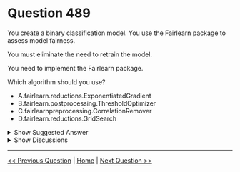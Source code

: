 # Question 489

You create a binary classification model. You use the Fairlearn package to assess model fairness.

You must eliminate the need to retrain the model.

You need to implement the Fairlearn package.

Which algorithm should you use?

* A.fairlearn.reductions.ExponentiatedGradient
* B.fairlearn.postprocessing.ThresholdOptimizer
* C.fairlearnpreprocessing.CorrelationRemover
* D.fairlearn.reductions.GridSearch

<details>
  <summary>Show Suggested Answer</summary>

  <strong>B</strong><br>

</details>

<details>
  <summary>Show Discussions</summary>

<blockquote><p><strong>bbigwolf</strong> <code>(Fri 01 Sep 2023 06:00)</code> - <em>Upvotes: 8</em></p><p>Should be B</p></blockquote>
<blockquote><p><strong>cert_pz</strong> <code>(Sun 01 Dec 2024 12:32)</code> - <em>Upvotes: 3</em></p><p>It states that the need to retrain the model should not apply, you can &quot;enforce&quot; fairness in a Model in 3 ways, before the training (preprocessing), during the training (inprocessing) and after the training (postprocessing). The Corrolation Remover is a preprocessing technique, therefore you would need to retrain the model. The correct answer is B.</p></blockquote>
<blockquote><p><strong>3than</strong> <code>(Fri 22 Nov 2024 17:08)</code> - <em>Upvotes: 1</em></p><p>Nothing about fairlearn on MS Learn?</p></blockquote>
<blockquote><p><strong>PI_Team</strong> <code>(Fri 13 Sep 2024 09:12)</code> - <em>Upvotes: 2</em></p><p>The correct answer is B. fairlearn.postprocessing.ThresholdOptimizer.

The ThresholdOptimizer algorithm in the Fairlearn package is a post-processing technique that you can use to adjust the threshold of a binary classification model’s predictions to improve fairness, without needing to retrain the model. This makes it a suitable choice given your requirement to eliminate the need to retrain the model. The other options listed are either preprocessing techniques or in-processing techniques which would require retraining of the model.</p></blockquote>
<blockquote><p><strong>Tommo565</strong> <code>(Wed 27 Mar 2024 11:44)</code> - <em>Upvotes: 1</em></p><p>As per other comments, B</p></blockquote>
<blockquote><p><strong>phdykd</strong> <code>(Sat 24 Feb 2024 16:58)</code> - <em>Upvotes: 1</em></p><p>The ThresholdOptimizer algorithm allows you to adjust the decision threshold of the binary classification model to improve the balance between the accuracy of the model and the fairness of the model&#x27;s predictions. This algorithm takes the original binary classification model as input and produces a new, fairer model without the need for retraining. Others require retraining the model.</p></blockquote>
<blockquote><p><strong>phdykd</strong> <code>(Sat 24 Feb 2024 16:45)</code> - <em>Upvotes: 1</em></p><p>The correct sequence of actions is:
B) Register each training file as a new datastore
D) Add a new parameter in the module indicating the path to the training file
E) Publish a training pipeline
C) Run the training pipeline by using the studio portal
Action A is not required as the path to the training file will be specified through the new parameter added in step 2.</p></blockquote>
<blockquote><p><strong>RamundiGR</strong> <code>(Sat 10 Feb 2024 20:05)</code> - <em>Upvotes: 1</em></p><p>IT should be B</p></blockquote>
<blockquote><p><strong>BTAB</strong> <code>(Sun 14 Jan 2024 13:04)</code> - <em>Upvotes: 1</em></p><p>We want post processing, not pre processing</p></blockquote>
<blockquote><p><strong>michaelmorar</strong> <code>(Tue 09 Jan 2024 19:46)</code> - <em>Upvotes: 1</em></p><p>CorrelationRemover is a preprocessing tool -so that suggests you need to train again. I&#x27;ll vote for B.</p></blockquote>
<blockquote><p><strong>Wayland</strong> <code>(Thu 14 Sep 2023 02:53)</code> - <em>Upvotes: 3</em></p><p>B
https://docs.microsoft.com/en-us/training/modules/detect-mitigate-unfairness-models-with-azure-machine-learning/4-mitigate-with-fairlearn</p></blockquote>

</details>

---

[<< Previous Question](question_488.md) | [Home](/index.md) | [Next Question >>](question_490.md)
